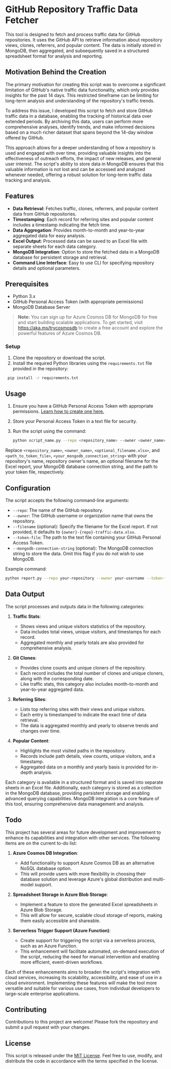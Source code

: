# GitHub Repository Traffic Data Fetcher

This tool is designed to fetch and process traffic data for GitHub repositories. It uses the GitHub API to retrieve information about repository views, clones, referrers, and popular content. The data is initially stored in MongoDB, then aggregated, and subsequently saved in a structured spreadsheet format for analysis and reporting.

## Motivation Behind the Creation

The primary motivation for creating this script was to overcome a significant limitation of GitHub's native traffic data functionality, which only provides insights for the past 14 days. This restricted timeframe can be limiting for long-term analysis and understanding of the repository's traffic trends.

To address this issue, I developed this script to fetch and store GitHub traffic data in a database, enabling the tracking of historical data over extended periods. By archiving this data, users can perform more comprehensive analyses, identify trends, and make informed decisions based on a much richer dataset that spans beyond the 14-day window offered by GitHub.

This approach allows for a deeper understanding of how a repository is used and engaged with over time, providing valuable insights into the effectiveness of outreach efforts, the impact of new releases, and general user interest. The script's ability to store data in MongoDB ensures that this valuable information is not lost and can be accessed and analyzed whenever needed, offering a robust solution for long-term traffic data tracking and analysis.

## Features

- **Data Retrieval**: Fetches traffic, clones, referrers, and popular content data from GitHub repositories.
- **Timestamping**: Each record for referring sites and popular content includes a timestamp indicating the fetch time.
- **Data Aggregation**: Provides month-to-month and year-to-year aggregated data for easy analysis.
- **Excel Output**: Processed data can be saved to an Excel file with separate sheets for each data category.
- **MongoDB Integration**: Option to store the fetched data in a MongoDB database for persistent storage and retrieval.
- **Command Line Interface**: Easy to use CLI for specifying repository details and optional parameters.

## Prerequisites

- Python 3.x
- GitHub Personal Access Token (with appropriate permissions)
- MongoDB Database Server

> **Note:** You can sign up for Azure Cosmos DB for MongoDB for free and start building scalable applications. To get started, visit <https://aka.ms/trycosmosdb> to create a free account and explore the powerful features of Azure Cosmos DB.
>

### Setup

1. Clone the repository or download the script.
1. Install the required Python libraries using the `requirements.txt` file provided in the repository:

```bash
 pip install -r requirements.txt
```

## Usage

1. Ensure you have a GitHub Personal Access Token with appropriate permissions. [Learn how to create one here.](https://docs.github.com/en/authentication/keeping-your-account-and-data-secure/creating-a-personal-access-token)
1. Store your Personal Access Token in a text file for security.
1. Run the script using the command:

   ```bash
   python script_name.py --repo <repository_name> --owner <owner_name> --token-file <path_to_token_file> [--filename <optional_filename.xlsx>] [--mongodb-connection-string <your_mongodb_connection_string>]
   ```

Replace `<repository_name>`, `<owner_name>`, `<optional_filename.xlsx>`, and `<path_to_token_file>`, `<your_mongodb_connection_string>` with your repository's name, repository owner's name, an optional filename for the Excel report, your MongoDB database connection string, and the path to your token file, respectively.

## Configuration

The script accepts the following command-line arguments:

- `--repo`: The name of the GitHub repository.
- `--owner`: The GitHub username or organization name that owns the repository.
- `--filename` (optional): Specify the filename for the Excel report. If not provided, it defaults to `{owner}-{repo}-traffic-data.xlsx`.
- `--token-file`: The path to the text file containing your GitHub Personal Access Token.
- `--mongodb-connection-string` (optional): The MongoDB connection string to store the data. Omit this flag if you do not wish to use MongoDB.

Example command:

   ```bash
   python report.py --repo your-repository --owner your-username --token-file path/to/token.txt
   ```

## Data Output

The script processes and outputs data in the following categories:

1. **Traffic Stats**:
   - Shows views and unique visitors statistics of the repository.
   - Data includes total views, unique visitors, and timestamps for each record.
   - Aggregated monthly and yearly totals are also provided for comprehensive analysis.

2. **Git Clones**:
   - Provides clone counts and unique cloners of the repository.
   - Each record includes the total number of clones and unique cloners, along with the corresponding date.
   - Like traffic stats, this category also includes month-to-month and year-to-year aggregated data.

3. **Referring Sites**:
   - Lists top referring sites with their views and unique visitors.
   - Each entry is timestamped to indicate the exact time of data retrieval.
   - The data is aggregated monthly and yearly to observe trends and changes over time.

4. **Popular Content**:
   - Highlights the most visited paths in the repository.
   - Records include path details, view counts, unique visitors, and a timestamp.
   - Aggregated data on a monthly and yearly basis is provided for in-depth analysis.

Each category is available in a structured format and is saved into separate sheets in an Excel file. Additionally, each category is stored as a collection in the MongoDB database, providing persistent storage and enabling advanced querying capabilities. MongoDB integration is a core feature of this tool, ensuring comprehensive data management and analysis.

## Todo

This project has several areas for future development and improvement to enhance its capabilities and integration with other services. The following items are on the current to-do list:

1. **Azure Cosmos DB Integration**: 
   - Add functionality to support Azure Cosmos DB as an alternative NoSQL database option.
   - This will provide users with more flexibility in choosing their database solution and leverage Azure's global distribution and multi-model support.

2. **Spreadsheet Storage in Azure Blob Storage**:
   - Implement a feature to store the generated Excel spreadsheets in Azure Blob Storage.
   - This will allow for secure, scalable cloud storage of reports, making them easily accessible and shareable.

3. **Serverless Trigger Support (Azure Function)**:
   - Create support for triggering the script via a serverless process, such as an Azure Function.
   - This enhancement will facilitate automated, on-demand execution of the script, reducing the need for manual intervention and enabling more efficient, event-driven workflows.

Each of these enhancements aims to broaden the script's integration with cloud services, increasing its scalability, accessibility, and ease of use in a cloud environment. Implementing these features will make the tool more versatile and suitable for various use cases, from individual developers to large-scale enterprise applications.

## Contributing

Contributions to this project are welcome! Please fork the repository and submit a pull request with your changes.

## License

This script is released under the [MIT License](https://github.com/Redwiat/Language-Translator/blob/main/LICENSE.md). Feel free to use, modify, and distribute the code in accordance with the terms specified in the license.
